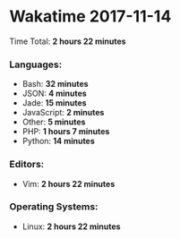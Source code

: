 # Wakatime 2017-11-14

Time Total: **2 hours 22 minutes**

### Languages:
- Bash: **32 minutes** 
- JSON: **4 minutes** 
- Jade: **15 minutes** 
- JavaScript: **2 minutes** 
- Other: **5 minutes** 
- PHP: **1 hours 7 minutes** 
- Python: **14 minutes** 

### Editors:
- Vim: **2 hours 22 minutes** 

### Operating Systems:
- Linux: **2 hours 22 minutes** 

